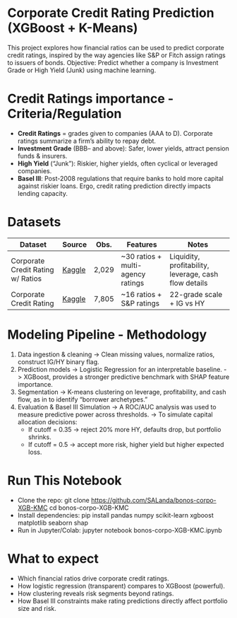 #  Corporate Credit Rating Prediction (XGBoost + K-Means)
This project explores how financial ratios can be used to predict corporate credit ratings, inspired by the way agencies like S&amp;P or Fitch assign ratings to issuers of bonds.
Objective: Predict whether a company is Investment Grade or High Yield (Junk) using machine learning.

# Credit Ratings importance - Criteria/Regulation
- **Credit Ratings** = grades given to companies (AAA to D). Corporate ratings summarize a firm’s ability to repay debt.
- **Investment Grade** (BBB– and above): Safer, lower yields, attract pension funds & insurers.
- **High Yield** (“Junk”): Riskier, higher yields, often cyclical or leveraged companies.
- **Basel III**: Post-2008 regulations that require banks to hold more capital against riskier loans. Ergo, credit rating prediction directly impacts lending capacity.

# Datasets
| Dataset                           | Source                                                                                                 | Obs.  | Features                           | Notes                                         |
| --------------------------------- | ------------------------------------------------------------------------------------------------------ | ----- | ---------------------------------- | --------------------------------------------- |
| Corporate Credit Rating w/ Ratios | [Kaggle](https://www.kaggle.com/datasets/kirtandelwadia/corporate-credit-rating-with-financial-ratios) | 2,029 | \~30 ratios + multi-agency ratings | Liquidity, profitability, leverage, cash flow details |
| Corporate Credit Rating           | [Kaggle](https://www.kaggle.com/datasets/agewerc/corporate-credit-rating/data)                         | 7,805 | \~16 ratios + S\&P ratings         | 22-grade scale + IG vs HY                     |

# Modeling Pipeline - Methodology
1) Data ingestion & cleaning
   -> Clean missing values, normalize ratios, construct IG/HY binary flag.
2) Prediction models
   -> Logistic Regression for an interpretable baseline.
   -> XGBoost, provides a stronger predictive benchmark with SHAP feature importance.
3) Segmentation
   -> K-means clustering on leverage, profitability, and cash flow, as in to identify “borrower archetypes.”
4) Evaluation & Basel III Simulation
   -> A ROC/AUC analysis was used to measure predictive power across thresholds.
   -> To simulate capital allocation decisions:
   * If cutoff = 0.35 → reject 20% more HY, defaults drop, but portfolio shrinks.
   * If cutoff = 0.5 → accept more risk, higher yield but higher expected loss.

# Run This Notebook
- Clone the repo:
git clone https://github.com/SALanda/bonos-corpo-XGB-KMC
cd bonos-corpo-XGB-KMC
- Install dependencies:
pip install pandas numpy scikit-learn xgboost matplotlib seaborn shap
- Run in Jupyter/Colab:
jupyter notebook bonos-corpo-XGB-KMC.ipynb

# What to expect
- Which financial ratios drive corporate credit ratings.
- How logistic regression (transparent) compares to XGBoost (powerful).
- How clustering reveals risk segments beyond ratings.
- How Basel III constraints make rating predictions directly affect portfolio size and risk.

